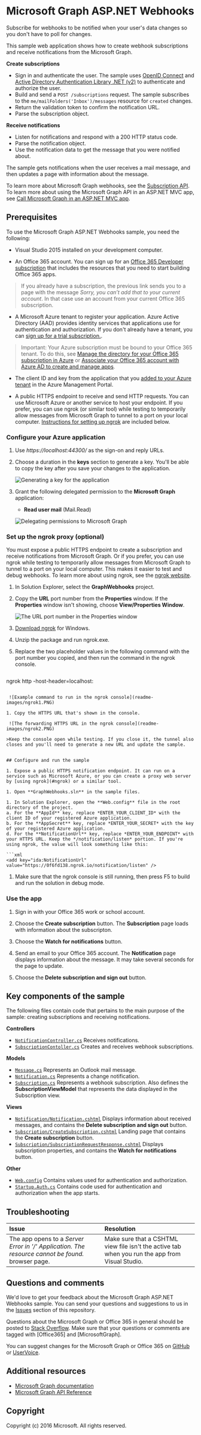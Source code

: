 # Microsoft Graph ASP.NET Webhooks

Subscribe for webhooks to be notified when your user's data changes so you don't have to poll for changes.

This sample web application shows how to create webhook subscriptions and receive notifications from the Microsoft Graph.

**Create subscriptions**

- Sign in and authenticate the user. The sample uses [OpenID Connect](https://msdn.microsoft.com/en-us/library/azure/jj573266.aspx) and [Active Directory Authentication Library .NET (v2)](http://go.microsoft.com/fwlink?LinkId=258232) to authenticate and authorize the user.
- Build and send a `POST /subscriptions` request. The sample subscribes to the `me/mailFolders('Inbox')/messages` resource for `created` changes. 
- Return the validation token to confirm the notification URL.  
- Parse the subscription object.

**Receive notifications**

- Listen for notifications and respond with a 200 HTTP status code.
- Parse the notification object.
- Use the notification data to get the message that you were notified about. 

The sample gets notifications when the user receives a mail message, and then updates a page with information about the message.

To learn more about Microsoft Graph webhooks, see the [Subscription API](http://graph.microsoft.io/en-us/docs/api-reference/v1.0/resources/subscription). To learn more about using the Microsoft Graph API in an ASP.NET MVC app, see [Call Microsoft Graph in an ASP.NET MVC app](https://graph.microsoft.io/en-us/docs/platform/aspnetmvc).


## Prerequisites

To use the Microsoft Graph ASP.NET Webhooks sample, you need the following:

* Visual Studio 2015 installed on your development computer. 

* An Office 365 account. You can sign up for an [Office 365 Developer subscription](https://portal.office.com/Signup/Signup.aspx?OfferId=6881A1CB-F4EB-4db3-9F18-388898DAF510&DL=DEVELOPERPACK&ali=1#0) that includes the resources that you need to start building Office 365 apps.

>If you already have a subscription, the previous link sends you to a page with the message *Sorry, you can’t add that to your current account*. In that case use an account from your current Office 365 subscription.

* A Microsoft Azure tenant to register your application. Azure Active Directory (AAD) provides identity services that applications use for authentication and authorization. If you don't already have a tenant, you can [sign up for a trial subscription.](https://account.windowsazure.com/SignUp). 

>Important: Your Azure subscription must be bound to your Office 365 tenant. To do this, see [Manage the directory for your Office 365 subscription in Azure](https://azure.microsoft.com/en-us/documentation/articles/active-directory-manage-o365-subscription/) or [Associate your Office 365 account with Azure AD to create and manage apps](https://msdn.microsoft.com/office/office365/howto/setup-development-environment#bk_CreateAzureSubscription).

* The client ID and key from the application that you [added to your Azure tenant](https://azure.microsoft.com/en-us/documentation/articles/active-directory-integrating-applications/#adding-an-application) in the Azure Management Portal.

* A public HTTPS endpoint to receive and send HTTP requests. You can use Microsoft Azure or another service to host your endpoint. If you prefer, you can use ngrok (or similar tool) while testing to temporarily allow messages from Microsoft Graph to tunnel to a port on your local computer. [Instructions for setting up ngrok](#ngrok) are included below.


### Configure your Azure application

1. Use *https://localhost:44300/* as the sign-on and reply URLs. 

2. Choose a duration in the **keys** section to generate a key. You'll be able to copy the key after you save your changes to the application.

   ![Generating a key for the application](readme-images/GenerateKey.PNG)

2. Grant the following delegated permission to the **Microsoft Graph** application: 

   - **Read user mail** (Mail.Read)
 
   ![Delegating permissions to Microsoft Graph](readme-images/GrantPermissions.PNG)


<a name="ngrok"></a>
### Set up the ngrok proxy (optional)

You must expose a public HTTPS endpoint to create a subscription and receive notifications from Microsoft Graph. Or if you prefer, you can use ngrok while testing to temporarily allow messages from Microsoft Graph to tunnel to a port on your local computer. This makes it easier to test and debug webhooks. To learn more about using ngrok, see the [ngrok website](https://ngrok.com/).  

1. In Solution Explorer, select the **GraphWebhooks** project.

1. Copy the **URL** port number from the **Properties** window.  If the **Properties** window isn't showing, choose **View/Properties Window**. 

	![The URL port number in the Properties window](readme-images/PortNumber.png)

1. [Download ngrok](https://ngrok.com/download) for Windows.  

1. Unzip the package and run ngrok.exe.

1. Replace the two *<port-number>* placeholder values in the following command with the port number you copied, and then run the command in the ngrok console.

   ```
ngrok http <port-number> -host-header=localhost:<port-number>
   ```

	![Example command to run in the ngrok console](readme-images/ngrok1.PNG)

1. Copy the HTTPS URL that's shown in the console. 

	![The forwarding HTTPS URL in the ngrok console](readme-images/ngrok2.PNG)

   >Keep the console open while testing. If you close it, the tunnel also closes and you'll need to generate a new URL and update the sample.


## Configure and run the sample

1. Expose a public HTTPS notification endpoint. It can run on a service such as Microsoft Azure, or you can create a proxy web server by [using ngrok](#ngrok) or a similar tool.

1. Open **GraphWebhooks.sln** in the sample files. 

1. In Solution Explorer, open the **Web.config** file in the root directory of the project.  
   a. For the **AppId** key, replace *ENTER_YOUR_CLIENT_ID* with the client ID of your registered Azure application.  
   b. For the **AppSecret** key, replace *ENTER_YOUR_SECRET* with the key of your registered Azure application.  
   d. For the **NotificationUrl** key, replace *ENTER_YOUR_ENDPOINT* with your HTTPS URL. Keep the */notification/listen* portion. If you're using ngrok, the value will look something like this:

   ```xml
<add key="ida:NotificationUrl" value="https://0f6fd138.ngrok.io/notification/listen" />
   ```

1. Make sure that the ngrok console is still running, then press F5 to build and run the solution in debug mode. 


### Use the app
 
1. Sign in with your Office 365 work or school account.

1. Choose the **Create subscription** button. The **Subscription** page loads with information about the subscripton.

1. Choose the **Watch for notifications** button.

1. Send an email to your Office 365 account. The **Notification** page displays information about the message. It may take several seconds for the page to update.

1. Choose the **Delete subscription and sign out** button. 


## Key components of the sample

The following files contain code that pertains to the main purpose of the sample: creating subscriptions and receiving notifications.

**Controllers**  
- [```NotificationController.cs```](https://github.com/OfficeDev/Microsoft-Graph-ASPNET-Webhooks/blob/master/GraphWebhooks/Controllers/NotificationController.cs) Receives notifications.  
- [```SubscriptionContoller.cs```](https://github.com/OfficeDev/Microsoft-Graph-ASPNET-Webhooks/blob/master/GraphWebhooks/Controllers/SubscriptionController.cs) Creates and receives webhook subscriptions.
 
**Models**  
- [```Message.cs```](https://github.com/OfficeDev/Microsoft-Graph-ASPNET-Webhooks/blob/master/GraphWebhooks/Models/Message.cs) Represents an Outlook mail message. 
- [```Notification.cs```](https://github.com/OfficeDev/Microsoft-Graph-ASPNET-Webhooks/blob/master/GraphWebhooks/Models/Notification.cs) Represents a change notification. 
- [```Subscription.cs```](https://github.com/OfficeDev/Microsoft-Graph-ASPNET-Webhooks/blob/master/GraphWebhooks/Models/Subscription.cs) Represents a webhook subscription. Also defines the **SubscriptionViewModel** that represents the data displayed in the Subscription view. 

**Views**  
- [```Notification/Notification.cshtml```](https://github.com/OfficeDev/Microsoft-Graph-ASPNET-Webhooks/blob/master/GraphWebhooks/Views/Notification/Notification.cshtml) Displays information about received messages, and contains the **Delete subscription and sign out** button. 
- [```Subscription/CreateSubscription.cshtml```](https://github.com/OfficeDev/Microsoft-Graph-ASPNET-Webhooks/blob/master/GraphWebhooks/Views/Subscription/Index.cshtml) Landing page that contains the **Create subscription** button. 
- [```Subscription/SubscriptionRequestResponse.cshtml```](https://github.com/OfficeDev/Microsoft-Graph-ASPNET-Webhooks/blob/master/GraphWebhooks/Views/Subscription/Subscription.cshtml) Displays subscription properties, and contains the **Watch for notifications** button. 

**Other**  
- [```Web.config```](https://github.com/OfficeDev/Microsoft-Graph-ASPNET-Webhooks/blob/master/GraphWebhooks/Web.config) Contains values used for authentication and authorization. 
- [```Startup.Auth.cs```](https://github.com/OfficeDev/Microsoft-Graph-ASPNET-Webhooks/blob/master/GraphWebhooks/App_Start/Startup.Auth.cs) Contains code used for authentication and authorization when the app starts.


## Troubleshooting

| Issue | Resolution |
|:------|:------|
| The app opens to a *Server Error in '/' Application. The resource cannot be found.* browser page. | Make sure that a CSHTML view file isn't the active tab when you run the app from Visual Studio. |


## Questions and comments

We'd love to get your feedback about the Microsoft Graph ASP.NET Webhooks sample. You can send your questions and suggestions to us in the [Issues](https://github.com/OfficeDev/Microsoft-Graph-ASPNET-Webhooks/issues) section of this repository.

Questions about the Microsoft Graph or Office 365 in general should be posted to [Stack Overflow](http://stackoverflow.com/questions/tagged/Office365+API). Make sure that your questions or comments are tagged with [Office365] and [MicrosoftGraph].

You can suggest changes for the Microsoft Graph or Office 365 on [GitHub](https://github.com/OfficeDev/microsoft-graph-docs) or [UserVoice](https://officespdev.uservoice.com/).
  

## Additional resources

* [Microsoft Graph documentation](http://graph.microsoft.io)
* [Microsoft Graph API Reference](http://graph.microsoft.io/docs/api-reference/v1.0)


## Copyright
Copyright (c) 2016 Microsoft. All rights reserved.

